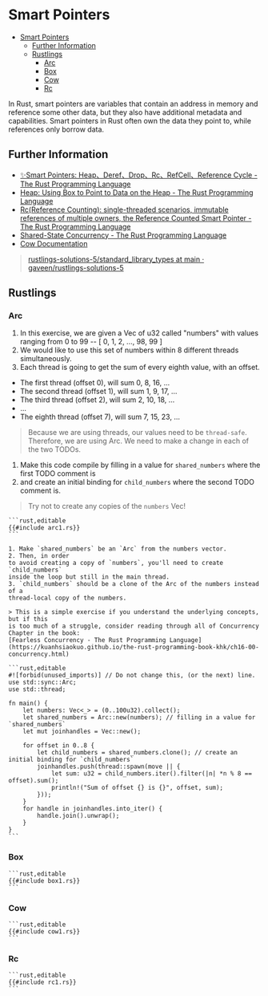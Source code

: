 # Smart Pointers

<!--ts-->
* [Smart Pointers](#smart-pointers)
   * [Further Information](#further-information)
   * [Rustlings](#rustlings)
      * [Arc](#arc)
      * [Box](#box)
      * [Cow](#cow)
      * [Rc](#rc)

<!-- Created by https://github.com/ekalinin/github-markdown-toc -->
<!-- Added by: runner, at: Wed Mar  1 11:51:26 UTC 2023 -->

<!--te-->
In Rust, smart pointers are variables that contain an address in memory and reference some other data, but they also have additional metadata and capabilities.
Smart pointers in Rust often own the data they point to, while references only borrow data.

## Further Information

- [✨Smart Pointers: Heap、Deref、Drop、Rc、RefCell、Reference Cycle - The Rust Programming Language](https://kuanhsiaokuo.github.io/the-rust-programming-book-khk/ch15-00-smart-pointers.html)
- [Heap: Using Box<T> to Point to Data on the Heap - The Rust Programming Language](https://kuanhsiaokuo.github.io/the-rust-programming-book-khk/ch15-01-box.html)
- [Rc<T>(Reference Counting): single-threaded scenarios, immutable references of multiple owners, the Reference Counted Smart Pointer - The Rust Programming Language](https://kuanhsiaokuo.github.io/the-rust-programming-book-khk/ch15-04-rc.html)
- [Shared-State Concurrency - The Rust Programming Language](https://kuanhsiaokuo.github.io/the-rust-programming-book-khk/ch16-03-shared-state.html)
- [Cow Documentation](https://doc.rust-lang.org/std/borrow/enum.Cow.html)

> [rustlings-solutions-5/standard_library_types at main · gaveen/rustlings-solutions-5](https://github.com/gaveen/rustlings-solutions-5/tree/main/standard_library_types)

## Rustlings

### Arc

1. In this exercise, we are given a Vec of u32 called "numbers" with values ranging
   from 0 to 99 -- [ 0, 1, 2, ..., 98, 99 ]
2. We would like to use this set of numbers within 8 different threads simultaneously.
3. Each thread is going to get the sum of every eighth value, with an offset.

- The first thread (offset 0), will sum 0, 8, 16, ...
- The second thread (offset 1), will sum 1, 9, 17, ...
- The third thread (offset 2), will sum 2, 10, 18, ...
- ...
- The eighth thread (offset 7), will sum 7, 15, 23, ...

> Because we are using threads, our values need to be `thread-safe`. Therefore,
> we are using Arc. We need to make a change in each of the two TODOs.

1. Make this code compile by filling in a value for `shared_numbers` where the
   first TODO comment is
2. and create an initial binding for `child_numbers` where the second TODO comment is.

> Try not to create any copies of the `numbers` Vec!

~~~admonish bug title="arc1: Using Arc to keep *thread-safe*" collapsible=true
```rust,editable
{{#include arc1.rs}}
```
~~~

~~~admonish tip title="Hint" collapsible=true
1. Make `shared_numbers` be an `Arc` from the numbers vector. 
2. Then, in order
to avoid creating a copy of `numbers`, you'll need to create `child_numbers`
inside the loop but still in the main thread.
3. `child_numbers` should be a clone of the Arc of the numbers instead of a
thread-local copy of the numbers.

> This is a simple exercise if you understand the underlying concepts, but if this
is too much of a struggle, consider reading through all of Concurrency Chapter in the book:
[Fearless Concurrency - The Rust Programming Language](https://kuanhsiaokuo.github.io/the-rust-programming-book-khk/ch16-00-concurrency.html)
~~~

~~~admonish success title="solution1: to_string" collapsible=true
```rust,editable
#![forbid(unused_imports)] // Do not change this, (or the next) line.
use std::sync::Arc;
use std::thread;

fn main() {
    let numbers: Vec<_> = (0..100u32).collect();
    let shared_numbers = Arc::new(numbers); // filling in a value for `shared_numbers`
    let mut joinhandles = Vec::new();

    for offset in 0..8 {
        let child_numbers = shared_numbers.clone(); // create an initial binding for `child_numbers`
        joinhandles.push(thread::spawn(move || {
            let sum: u32 = child_numbers.iter().filter(|n| *n % 8 == offset).sum();
            println!("Sum of offset {} is {}", offset, sum);
        }));
    }
    for handle in joinhandles.into_iter() {
        handle.join().unwrap();
    }
}
```
~~~

### Box

~~~admonish note title="box1" collapsible=true
```rust,editable
{{#include box1.rs}}
```
~~~

### Cow

~~~admonish note title="cow1" collapsible=true
```rust,editable
{{#include cow1.rs}}
```
~~~

### Rc

~~~admonish note title="rc1" collapsible=true
```rust,editable
{{#include rc1.rs}}
```
~~~